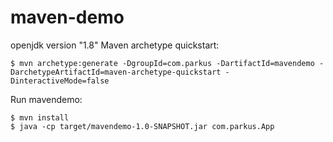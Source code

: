 # maven-demo

openjdk version "1.8"
Maven archetype quickstart:
```
$ mvn archetype:generate -DgroupId=com.parkus -DartifactId=mavendemo -DarchetypeArtifactId=maven-archetype-quickstart -DinteractiveMode=false
```

Run mavendemo:
```
$ mvn install
$ java -cp target/mavendemo-1.0-SNAPSHOT.jar com.parkus.App
```

